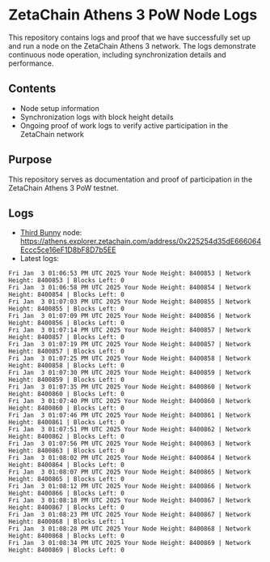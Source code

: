 # ZetaChain Athens 3 PoW Node Logs
This repository contains logs and proof that we have successfully set up and run a node on the ZetaChain Athens 3 network. The logs demonstrate continuous node operation, including synchronization details and performance.

## Contents
- Node setup information
- Synchronization logs with block height details
- Ongoing proof of work logs to verify active participation in the ZetaChain network

## Purpose
This repository serves as documentation and proof of participation in the ZetaChain Athens 3 PoW testnet.

## Logs

- [Third Bunny](https://thirdbunny.xyz/) node: https://athens.explorer.zetachain.com/address/0x225254d35dE666064Eccc5ce16eF1D8bF8D7b5EE
- Latest logs:
```
Fri Jan  3 01:06:53 PM UTC 2025 Your Node Height: 8400853 | Network Height: 8400853 | Blocks Left: 0
Fri Jan  3 01:06:58 PM UTC 2025 Your Node Height: 8400854 | Network Height: 8400854 | Blocks Left: 0
Fri Jan  3 01:07:03 PM UTC 2025 Your Node Height: 8400855 | Network Height: 8400855 | Blocks Left: 0
Fri Jan  3 01:07:09 PM UTC 2025 Your Node Height: 8400856 | Network Height: 8400856 | Blocks Left: 0
Fri Jan  3 01:07:14 PM UTC 2025 Your Node Height: 8400857 | Network Height: 8400857 | Blocks Left: 0
Fri Jan  3 01:07:19 PM UTC 2025 Your Node Height: 8400857 | Network Height: 8400857 | Blocks Left: 0
Fri Jan  3 01:07:25 PM UTC 2025 Your Node Height: 8400858 | Network Height: 8400858 | Blocks Left: 0
Fri Jan  3 01:07:30 PM UTC 2025 Your Node Height: 8400859 | Network Height: 8400859 | Blocks Left: 0
Fri Jan  3 01:07:35 PM UTC 2025 Your Node Height: 8400860 | Network Height: 8400860 | Blocks Left: 0
Fri Jan  3 01:07:40 PM UTC 2025 Your Node Height: 8400860 | Network Height: 8400860 | Blocks Left: 0
Fri Jan  3 01:07:46 PM UTC 2025 Your Node Height: 8400861 | Network Height: 8400861 | Blocks Left: 0
Fri Jan  3 01:07:51 PM UTC 2025 Your Node Height: 8400862 | Network Height: 8400862 | Blocks Left: 0
Fri Jan  3 01:07:56 PM UTC 2025 Your Node Height: 8400863 | Network Height: 8400863 | Blocks Left: 0
Fri Jan  3 01:08:02 PM UTC 2025 Your Node Height: 8400864 | Network Height: 8400864 | Blocks Left: 0
Fri Jan  3 01:08:07 PM UTC 2025 Your Node Height: 8400865 | Network Height: 8400865 | Blocks Left: 0
Fri Jan  3 01:08:12 PM UTC 2025 Your Node Height: 8400866 | Network Height: 8400866 | Blocks Left: 0
Fri Jan  3 01:08:18 PM UTC 2025 Your Node Height: 8400867 | Network Height: 8400867 | Blocks Left: 0
Fri Jan  3 01:08:23 PM UTC 2025 Your Node Height: 8400867 | Network Height: 8400868 | Blocks Left: 1
Fri Jan  3 01:08:28 PM UTC 2025 Your Node Height: 8400868 | Network Height: 8400868 | Blocks Left: 0
Fri Jan  3 01:08:34 PM UTC 2025 Your Node Height: 8400869 | Network Height: 8400869 | Blocks Left: 0
```
